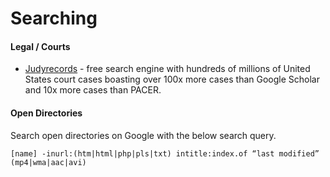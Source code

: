 # Searching

#### Legal / Courts

* [Judyrecords](https://www.judyrecords.com) - free search engine with hundreds of millions of United States court cases boasting over 100x more cases than Google Scholar and 10x more cases than PACER.

#### Open Directories

Search open directories on Google with the below search query.

```
[name] -inurl:(htm|html|php|pls|txt) intitle:index.of “last modified” (mp4|wma|aac|avi)
```

